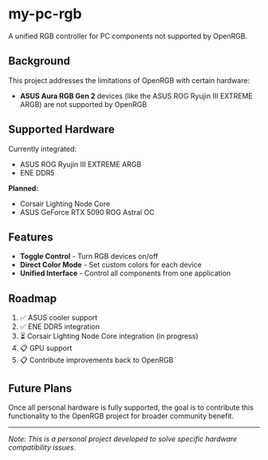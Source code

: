 # my-pc-rgb

A unified RGB controller for PC components not supported by OpenRGB.

## Background

This project addresses the limitations of OpenRGB with certain hardware:

- **ASUS Aura RGB Gen 2** devices (like the ASUS ROG Ryujin III EXTREME ARGB) are not supported by OpenRGB

## Supported Hardware

Currently integrated:
- ASUS ROG Ryujin III EXTREME ARGB
- ENE DDR5

**Planned:**
- Corsair Lighting Node Core
- ASUS GeForce RTX 5090 ROG Astral OC

## Features

- **Toggle Control** - Turn RGB devices on/off
- **Direct Color Mode** - Set custom colors for each device
- **Unified Interface** - Control all components from one application

## Roadmap

1. ✅ ASUS cooler support
2. ✅ ENE DDR5 integration
3. ⏳ Corsair Lighting Node Core integration (in progress)
4. 📋 GPU support
5. 📋 Contribute improvements back to OpenRGB

## Future Plans

Once all personal hardware is fully supported, the goal is to contribute this functionality to the OpenRGB project for broader community benefit.

---

*Note: This is a personal project developed to solve specific hardware compatibility issues.*
